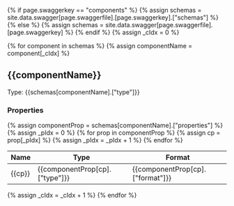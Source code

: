 {% if page.swaggerkey == "components" %}
{% assign schemas = site.data.swagger[page.swaggerfile].[page.swaggerkey].["schemas"] %}
{% else %}
{% assign schemas = site.data.swagger[page.swaggerfile].[page.swaggerkey] %}
{% endif %}
{% assign _cIdx = 0 %}

<div>
{% for component in schemas %}
    {% assign componentName = component[_cIdx] %}
    <h2>{{componentName}}</h2>
    <p>Type: {{schemas[componentName].["type"]}}</p>
    <h3>Properties</h3>
    <table>
        <thead>
            <tr>
                <th>Name</th>
                <th>Type</th>
                <th>Format</th>
            </tr>
        </thead>
        <tbody>
            {% assign componentProp = schemas[componentName].["properties"] %}
                {% assign _pIdx = 0 %}
                {% for prop in componentProp %}                                        
                    {% assign cp = prop[_pIdx] %}
                    <tr>
                        <td>{{cp}}</td>
                        <td>{{componentProp[cp].["type"]}}</td>
                        <td>{{componentProp[cp].["format"]}}</td>
                    </tr>
                    {% assign _pIdx = _pIdx + 1  %} 
                {% endfor %}
        </tbody>
    </table>
    {% assign _cIdx = _cIdx + 1 %}
{% endfor %}
</div>